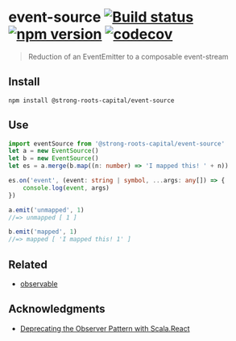 # event-source [![Build status](https://travis-ci.org/strong-roots-capital/event-source.svg?branch=master)](https://travis-ci.org/strong-roots-capital/event-source) [![npm version](https://img.shields.io/npm/v/@strong-roots-capital/event-source.svg)](https://npmjs.org/package/@strong-roots-capital/event-source) [![codecov](https://codecov.io/gh/strong-roots-capital/event-source/branch/master/graph/badge.svg)](https://codecov.io/gh/strong-roots-capital/event-source)

> Reduction of an EventEmitter to a composable event-stream

## Install

``` shell
npm install @strong-roots-capital/event-source
```

## Use

``` typescript
import eventSource from '@strong-roots-capital/event-source'
let a = new EventSource()
let b = new EventSource()
let es = a.merge(b.map((n: number) => 'I mapped this! ' + n))

es.on('event', (event: string | symbol, ...args: any[]) => {
    console.log(event, args)
})

a.emit('unmapped', 1)
//=> unmapped [ 1 ]

b.emit('mapped', 1)
//=> mapped [ 'I mapped this! 1' ]
```

## Related

- [observable](https://github.com/strong-roots-capital/observable)

## Acknowledgments

- [Deprecating the Observer Pattern with Scala.React](https://infoscience.epfl.ch/record/176887/files/DeprecatingObservers2012.pdf)

